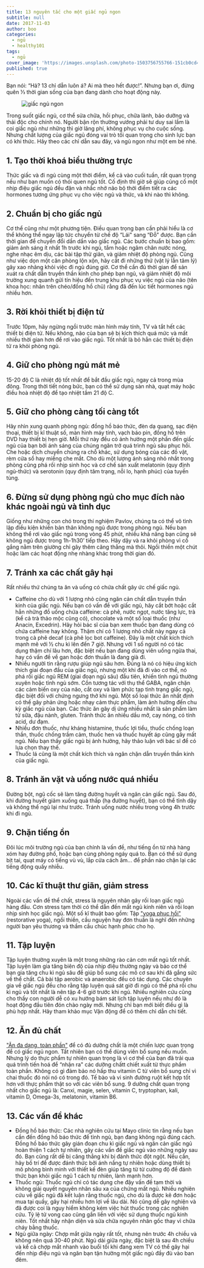 ```yaml
---
title: 13 nguyên tắc cho một giấc ngủ ngon
subtitle: null
date: 2017-11-03
author: boo
categories:
  - ngủ
  - healthy101
tags:
  - ngủ
cover_image: 'https://images.unsplash.com/photo-1503756755766-151cb0cd465f?w=800'
published: true
---
```


Bạn nói: “Hả? 13 chỉ dẫn luôn á? Ai mà theo hết được!”. Nhưng bạn ơi, đừng quên ⅓ thời gian sống của bạn đang dành cho hoạt động này.

<figure class="full tc"><img src="https://images.unsplash.com/photo-1503756755766-151cb0cd465f?fit=crop&w=1200&h=400" alt="giấc ngủ ngon" class="w-100"></figure>

Trong suốt giấc ngủ, cơ thể sửa chữa, hồi phục, chữa lành, bảo dưỡng và thải độc cho chính nó. Người bận rộn thường vướng phải tư duy sai lầm là coi giấc ngủ như những thì giờ lãng phí, không phục vụ cho cuộc sống. Nhưng chất lượng của giấc ngủ đóng vai trò tối quan trọng cho sinh lực bạn có khi thức. Hãy theo các chỉ dẫn sau đây, và ngủ ngon như một em bé nhé.

## 1. Tạo thời khoá biểu thường trực
Thức giấc và đi ngủ cùng một thời điểm, kể cả vào cuối tuần, rất quan trọng nếu như bạn muốn có thói quen ngủ tốt. Cố định thì giờ sẽ giúp củng cố một nhịp điệu giấc ngủ đều đặn và nhắc nhở não bộ thời điểm tiết ra các hormones tương ứng phục vụ cho việc ngủ và thức, và khi nào thì không.

## 2. Chuẩn bị cho giấc ngủ
Cơ thể cũng như một phương tiện. Điều quan trọng bạn cần phải hiểu là cơ thể không thể ngay lập tức chuyển từ chế độ “Lái" sang “Đỗ" được. Bạn cần thời gian để chuyển đổi dần dần vào giấc ngủ. Các bước chuẩn bị bao gồm: giảm ánh sáng ít nhất 1h trước khi ngủ, tắm hoặc ngâm chân nước nóng, nghe nhạc êm dịu, các bài tập thử giãn, và giảm nhiệt độ phòng ngủ. Cũng như việc dọn một căn phòng lộn xộn, hãy cất đi những thứ (vật lý lẫn tâm lý) gây xao nhãng khỏi việc đi ngủ đúng giờ. Cơ thể cần đủ thời gian để sản xuát ra chất dẫn truyền thần kinh cho phép bạn ngủ, và giảm nhiệt độ môi trường xung quanh gửi tín hiệu đến trung khu phục vụ việc ngủ của não (tên khoa học: nhân trên chéo/đồng hồ chủ) rằng đã đến lúc tiết hormones ngủ nhiều hơn.

## 3. Rời khỏi thiết bị điện tử
Trước 10pm, hãy ngừng ngồi trước màn hình máy tính, TV và tắt hết các thiết bị điện tử. Nếu không, não của bạn sẽ bị kích thích quá mức và mất nhiều thời gian hơn để rơi vào giấc ngủ. Tốt nhất là bỏ hẳn các thiết bị điện tử ra khỏi phòng ngủ.

## 4. Giữ cho phòng ngủ mát mẻ
15-20 độ C là nhiệt độ tốt nhất để bắt đầu giấc ngủ, ngay cả trong mùa đông. Trong thời tiết nóng bức, bạn có thể sử dụng sàn nhà, quạt máy hoặc điều hoà nhiệt độ để tạo nhiệt tầm 21 độ C.

## 5. Giữ cho phòng càng tối càng tốt
Hãy nhìn xung quanh phòng ngủ: đồng hồ báo thức, đèn dạ quang, sạc điện thoại, thiết bị kĩ thuật số, màn hình máy tính, vạch báo pin, đồng hồ trên DVD hay thiết bị hẹn giờ. Mỗi thứ này đều có ảnh hưởng một phần đến giấc ngủ của bạn bởi ánh sáng của chúng ngăn trở quá trình ngủ sâu phục hồi. Che hoặc dịch chuyển chúng ra chỗ khác, sử dụng bóng của các đồ vật, rèm cửa sổ hay miếng che mắt. Cho dù một lượng ánh sáng nhỏ nhắt trong phòng cũng phá rối nhịp sinh học và cơ chế sản xuất melatonin (quy định ngủ-thức) và serotonin (quy định tâm trạng, nỗi lo, hạnh phúc) của tuyến tùng.

## 6. Đừng sử dụng phòng ngủ cho mục đích nào khác ngoài ngủ và tình dục
Giống như những con chó trong thí nghiệm Pavlov, chúng ta có thể vô tình lập điều kiện khiến bản thân không ngủ được trong phòng ngủ. Nếu bạn không thể rơi vào giấc ngủ trong vòng 45 phút, nhiều khả năng bạn cũng sẽ không ngủ được trong 1h-1h30’ tiếp theo. Hãy dậy và ra khỏi phòng vì cố gắng nằm trên giường chỉ gây thêm căng thẳng mà thôi. Ngồi thiền một chút hoặc làm các hoạt động nhẹ nhàng khác trong thời gian đó.

## 7. Tránh xa các chất gây hại
Rất nhiều thứ chúng ta ăn và uống có chứa chất gây ức chế giấc ngủ.

* Caffeine cho dù với 1 lượng nhỏ cũng ngăn cản chất dẫn truyền thần kinh của giấc ngủ. Nếu bạn có vấn đề với giấc ngủ, hãy cắt bớt hoặc cắt hẳn những đồ uống chứa caffeine: cà phê, nước ngọt, nước tăng lực, trà (kể cả trà thảo mộc cũng có), chocolate và một số loại thuốc (như Anacin, Excedrin).  Hãy hỏi bác sĩ của bạn xem thuốc bạn đang dùng có chứa caffeine hay không. Thậm chí có 1 lượng nhỏ chất này ngay cả trong cà phê decaf (cà phê lọc bot caffeine). Đây là một chất kích thích mạnh mẽ với ½ chu kì lên đến 7 giờ. Nhưng với 1 số người nó có tác dụng thậm chí lâu hơn, đặc biệt nếu bạn đang dùng viên uống ngừa thai, hay có vấn đề về gan hoặc đơn thuần là đang già đi.
* Nhiều người tin rằng rượu giúp ngủ sâu hơn. Đúng là nó có hiệu ứng kích thích giai đoạn đầu của giấc ngủ, nhưng một khi đã đi vào cơ thể, nó phá rối giấc ngủ REM (giai đoạn ngủ sâu) đầu tiên, khiến tỉnh ngủ thường xuyên hoặc tỉnh ngủ sớm. Cồn tương tác với thụ thể GABA, ngăn chặn các cảm biến oxy của não, cắt oxy và làm phức tạp tình trạng giấc ngủ, đặc biệt đối với chứng ngưng thở khi ngủ.
Một số loại thức ăn nhất định có thể gây phản ứng hoặc nhạy cảm thực phẩm, làm ảnh hưởng đến chu kỳ giấc ngủ của bạn. Các thức ăn gây dị ứng nhiều nhất là  sản phẩm làm từ sữa, đậu nành, gluten. Tránh thức ăn nhiều dầu mỡ, cay nóng, có tính acid, dư đạm.
* Nhiều đơn thuốc, như kháng histamine, thuốc lợi tiểu, thuốc chống loạn thần, thuốc chống trầm cảm, thuốc hen và thuốc huyết áp cũng gây mất ngủ. Nếu bạn thấy giấc ngủ bị ảnh hưởng, hãy thảo luận với bác sĩ để có lựa chọn thay thế.
* Thuốc lá cũng là một chất kích thích và ngăn chặn dẫn truyền thần kinh của giấc ngủ.

## 8. Tránh ăn vặt và uống nước quá nhiều
Đường bột, ngũ cốc sẽ làm tăng đường huyết và ngăn cản giấc ngủ. Sau đó, khi đường huyết giảm xuống quá thấp (hạ đường huyết), bạn có thể tỉnh dậy và không thể ngủ lại như trước.
Tránh uống nước nhiều trong vòng 4h trước khi đi ngủ.

## 9. Chặn tiếng ồn
Đôi lúc môi trường ngủ của bạn chính là vấn đề, như tiếng ồn từ nhà hàng xóm hay đường phố, hoặc bạn cùng phòng ngáy quá to. Bạn có thể sử dụng bịt tai, quạt máy có tiếng vù vù, lắp cửa cách âm... để phần nào chặn lại các tiếng động quấy nhiễu.

## 10. Các kĩ thuật thư giãn, giảm stress
Ngoài các vấn đề thể chất, stress là nguyên nhân gây rối loạn giấc ngủ hàng đầu. Cơn stress tạm thời có thể dẫn đến mất ngủ kinh niên và rối loạn nhịp sinh học giấc ngủ. Một số kĩ thuật bao gồm: Tập ["yoga phục hồi"](/posts/3-phuong-phap-giam-stress-hieu-qua-nhat-cho-nguoi-hien-dai)(restorative yoga), ngồi thiền, cầu nguyện hay đơn thuần là nghĩ đến những người bạn yêu thương và thầm cầu chúc hạnh phúc cho họ.

## 11. Tập luyện
Tập luyện thường xuyên là một trong những rào cản cơn mất ngủ tốt nhất. Tập luyện làm gia tăng biên độ của nhịp điệu thường ngày và bảo cơ thể bạn gia tăng chu kì ngủ sâu để giúp bổ sung các mô cơ sau khi đã gắng sức về thể chất. Cả bài tập aerobic và anaerobic đều có tác dụng. Các chuyên gia về giấc ngủ đều cho rằng tập luyện quá sát giờ đi ngủ có thể phá rối chu kì ngủ và tốt nhất là nên tập 4-6 giờ trước khi ngủ. Nhiều nghiên cứu cũng cho thấy con người dễ có xu hướng bám sát lịch tập luyện nếu như đó là hoạt động đầu tiên đón chào ngày mới. Nhưng chỉ bạn mới biết điều gì là phù hợp nhất. Hãy tham khảo mục Vận động để có thêm chỉ dẫn chi tiết.

## 12. Ăn đủ chất
["Ăn đa dạng, toàn phần"](/post/10-nguyen-tac-an-uong-bat-bien) để có đủ dưỡng chất là một chiến lược quan trọng để có giấc ngủ ngon. Tất nhiên bạn có thể dùng viên bổ sung nếu muốn. Nhưng lý do thực phẩm tự nhiên quan trọng là vì cơ thể của bạn đã trải qua quá trình tiến hoá để “nhận ra" các dưỡng chấtt chiết xuất từ thực phẩm toàn phần. Không có gì đảm bảo nó hấp thu vitamin C từ viên bổ sung chỉ vì chai thuốc đó nói nó có trong đó. Tế bào và vi sinh đường ruột kết hợp tốt hơn với thực phẩm thật so với các viên bổ sung. 9 dưỡng chất quan trọng nhất cho giấc ngủ là: Canxi, magie, selen, vitamin C, tryptophan, kali, vitamin D, Omega-3s, melatonin, vitamin B6.

## 13. Các vấn đề khác
* Đồng hồ báo thức: Các nhà nghiên cứu tại Mayo clinic tin rằng nếu bạn cần đến đồng hồ báo thức để tỉnh ngủ, bạn đang không ngủ đúng cách. Đồng hồ báo thức gây gián đoạn chu kì giấc ngủ và ngăn cản giấc ngủ hoàn thiện 1 cách tự nhiên, gây các vấn đề giấc ngủ vào những ngày sau đó. Bạn cũng rất dễ bị căng thẳng khi bị đánh thức đột ngột. Nếu cần, hãy bố trí để được đánh thức bởi ánh nắng tự nhiên hoặc dùng thiết bị mô phỏng bình minh với thiết kế đèn giúp tăng từ từ cường độ để đánh thức bạn khỏi giấc ngủ 1 cách tự nhiên, lành mạnh hơn.
* Thuốc ngủ: Thuốc ngủ chỉ có tác dụng che đậy vấn đề tạm thời và không giải quyết nguyên nhân sâu xa của chứng mất ngủ. Nhiều nghiên cứu về giấc ngủ đã kết luận rằng thuốc ngủ, cho dù là được kê đơn hoặc mua tại quầy, gây hại nhiều hơn lợi về lâu dài. Nó cũng dễ gây nghiện và đã được coi là nguy hiểm không kém việc hút thuốc trong các nghiên cứu. Tỷ lệ tử vong cao cũng gắn liền với việc sử dụng thuốc ngủ kinh niên. Tốt nhất hãy nhận diện và sửa chữa nguyên nhân gốc thay vì chữa cháy bằng thuốc.
* Ngủ giữa ngày: Chợp mắt giữa ngày rất tốt, nhưng nên trước 4h chiều và không nên quá 30-40 phút. Ngủ dài giữa ngày, đặc biệt là sau 4h chiều và kể cả chợp mắt nhanh vào buổi tối khi đang xem TV có thể gây hại đến nhịp điệu ngủ và ngăn bạn tận hưởng một giấc ngủ đầy đủ vào ban đêm.
